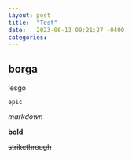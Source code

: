 ```yaml
---
layout: post
title:  "Test" 
date:   2023-06-13 09:21:27 -0400
categories:
---
```

## borga

lesgo

`epic`

*markdown*

**bold**

~~strikethrough~~